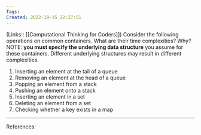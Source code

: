```yaml
---
Tags: 
Created: 2022-10-15 22:27:51
---
```

(Links:: [[Computational Thinking for Coders]])
Consider the following operations on common containers. What are their time complexities? Why? NOTE: **you must specify the underlying data structure** you assume for these containers. Different underlying structures may result in different complexities.

1. Inserting an element at the tail of a queue
2. Removing an element at the head of a queue
3. Popping an element from a stack
4. Pushing an element onto a stack
5. Inserting an element in a set
6. Deleting an element from a set
7. Checking whether a key exists in a map

___
References: